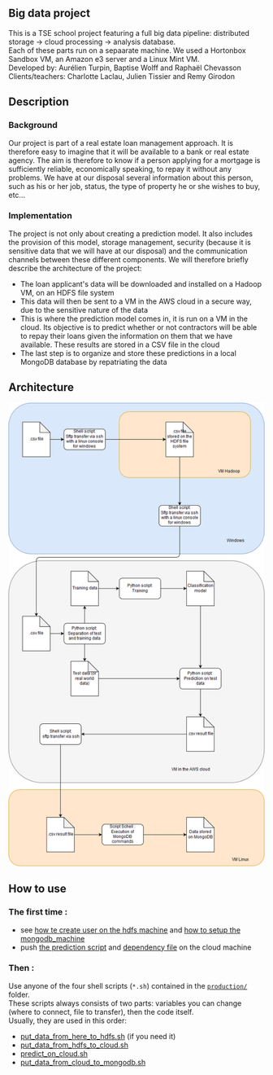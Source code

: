 ## Big data project
This is a TSE school project featuring a full big data pipeline: distributed storage -> cloud processing -> analysis database.  
Each of these parts run on a sepaarate machine. We used a Hortonbox Sandbox VM, an Amazon e3 server and a Linux Mint VM.  
Developed by: Aurélien Turpin, Baptise Wolff and Raphaël Chevasson  
Clients/teachers: Charlotte Laclau, Julien Tissier and Remy Girodon
## Description
### Background
Our project is part of a real estate loan management approach. It is therefore easy to imagine that it will be available to a bank or real estate agency.
The aim is therefore to know if a person applying for a mortgage is sufficiently reliable, economically speaking, to repay it without any problems. We have at our disposal several information about this person, such as his or her job, status, the type of property he or she wishes to buy, etc...
### Implementation
The project is not only about creating a prediction model. It also includes the provision of this model, storage management, security (because it is sensitive data that we will have at our disposal) and the communication channels between these different components.
We will therefore briefly describe the architecture of the project:
* The loan applicant's data will be downloaded and installed on a Hadoop VM, on an HDFS file system
* This data will then be sent to a VM in the AWS cloud in a secure way, due to the sensitive nature of the data
* This is where the prediction model comes in, it is run on a VM in the cloud. Its objective is to predict whether or not contractors will be able to repay their loans given the information on them that we have available. These results are stored in a CSV file in the cloud
* The last step is to organize and store these predictions in a local MongoDB database by repatriating the data

## Architecture
![alt text](https://raw.githubusercontent.com/RaphaelChevasson/big-data-project/master/images/Architecture.png)

## How to use
### The first time :
 - see [how te create user on the hdfs machine](how_to_create_user_on_hdfs_machine.md) and [how to setup the mongodb_machine](how_to_setup_the_mongodb_machine.md)
 - push [the prediction script](production/train_and_test.py) and [dependency file](python_dependencies.txt) on the cloud machine
### Then :
Use anyone of the four shell scripts (`*.sh`) contained in the [`production/`](production/) folder.  
These scripts always consists of two parts: variables you can change (where to connect, file to transfer), then the code itself.  
Usually, they are used in this order:
- [put_data_from_here_to_hdfs.sh](put_data_from_here_to_hdfs.sh) (if you need it)
- [put_data_from_hdfs_to_cloud.sh](put_data_from_hdfs_to_cloud.sh)
- [predict_on_cloud.sh](predict_on_cloud.sh)
- [put_data_from_cloud_to_mongodb.sh](put_data_from_cloud_to_mongodb.sh)
